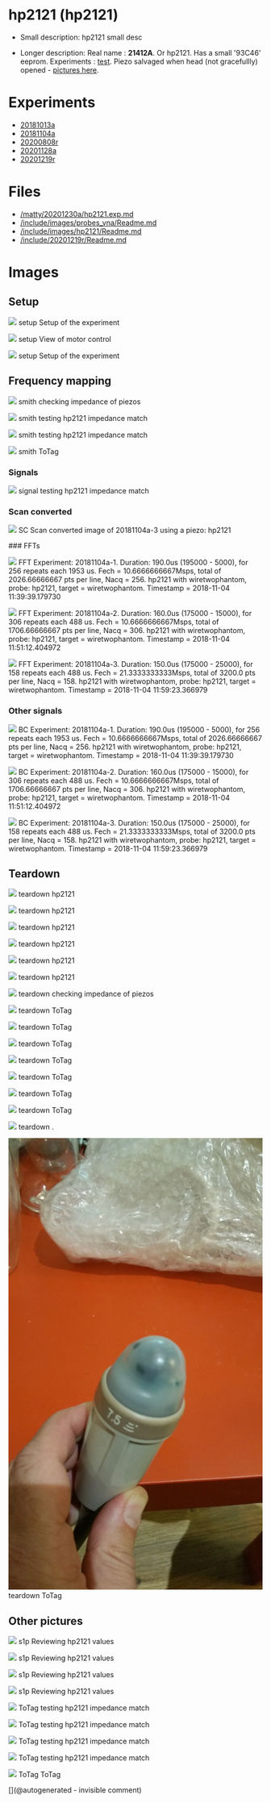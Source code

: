 # hp2121 (hp2121)

* Small description: hp2121 small desc

* Longer description: Real name : __21412A__. Or hp2121. Has a small '93C46' eeprom. Experiments : [test](/include/experiments/auto/20181013a.md). Piezo salvaged when head (not gracefullly) opened - [pictures here](/include/20200809r/images/hp2121/).

# Experiments

* [20181013a](/include/experiments/auto/20181013a.md)
* [20181104a](/include/experiments/auto/20181104a.md)
* [20200808r](/include/experiments/auto/20200808r.md)
* [20201128a](/include/experiments/auto/20201128a.md)
* [20201219r](/include/experiments/auto/20201219r.md)


# Files

* [/matty/20201230a/hp2121.exp.md](/matty/20201230a/hp2121.exp.md)
* [/include/images/probes_vna/Readme.md](/include/images/probes_vna/Readme.md)
* [/include/images/hp2121/Readme.md](/include/images/hp2121/Readme.md)
* [/include/20201219r/Readme.md](/include/20201219r/Readme.md)


# Images

## Setup 

![](/matty/20181104a/photos/P_20181104_130033.jpg)
setup
Setup of the experiment

![](/matty/20181104a/photos/P_20181104_130044.jpg)
setup
View of motor control

![](/matty/20181104a/photos/P_20181104_130051.jpg)
setup
Setup of the experiment

## Frequency mapping 

![](/include/20201219r/impedances/hp2121.png)
smith
checking impedance of piezos

![](/include/hp/20201128a/impedance/HP_264pFcapatoGND.png)
smith
testing hp2121 impedance match

![](/include/hp/20201128a/impedance/HP_direct.png)
smith
testing hp2121 impedance match

![](/include/images/probes_vna/hp2121.png)
smith
ToTag

### Signals 

![](/include/hp/20201128a/firstEcho.png)
signal
testing hp2121 impedance match

### Scan converted 

![](/matty/20181104a/images/SC_20181104a-3-fft.jpg)
SC
Scan converted image of 20181104a-3 using a piezo: hp2121

### FFTs 

![](/matty/20181104a/images/Spectrum_20181104a-1.jpg)
FFT
Experiment: 20181104a-1. Duration: 190.0us (195000 - 5000), for 256 repeats each 1953 us. Fech = 10.6666666667Msps, total of 2026.66666667 pts per line, Nacq = 256. hp2121 with wiretwophantom, probe: hp2121, target = wiretwophantom. Timestamp = 2018-11-04 11:39:39.179730

![](/matty/20181104a/images/Spectrum_20181104a-2.jpg)
FFT
Experiment: 20181104a-2. Duration: 160.0us (175000 - 15000), for 306 repeats each 488 us. Fech = 10.6666666667Msps, total of 1706.66666667 pts per line, Nacq = 306. hp2121 with wiretwophantom, probe: hp2121, target = wiretwophantom. Timestamp = 2018-11-04 11:51:12.404972

![](/matty/20181104a/images/Spectrum_20181104a-3.jpg)
FFT
Experiment: 20181104a-3. Duration: 150.0us (175000 - 25000), for 158 repeats each 488 us. Fech = 21.3333333333Msps, total of 3200.0 pts per line, Nacq = 158. hp2121 with wiretwophantom, probe: hp2121, target = wiretwophantom. Timestamp = 2018-11-04 11:59:23.366979

### Other signals 

![](/matty/20181104a/images/2DArray_20181104a-1.jpg)
BC
Experiment: 20181104a-1. Duration: 190.0us (195000 - 5000), for 256 repeats each 1953 us. Fech = 10.6666666667Msps, total of 2026.66666667 pts per line, Nacq = 256. hp2121 with wiretwophantom, probe: hp2121, target = wiretwophantom. Timestamp = 2018-11-04 11:39:39.179730

![](/matty/20181104a/images/2DArray_20181104a-2.jpg)
BC
Experiment: 20181104a-2. Duration: 160.0us (175000 - 15000), for 306 repeats each 488 us. Fech = 10.6666666667Msps, total of 1706.66666667 pts per line, Nacq = 306. hp2121 with wiretwophantom, probe: hp2121, target = wiretwophantom. Timestamp = 2018-11-04 11:51:12.404972

![](/matty/20181104a/images/2DArray_20181104a-3.jpg)
BC
Experiment: 20181104a-3. Duration: 150.0us (175000 - 25000), for 158 repeats each 488 us. Fech = 21.3333333333Msps, total of 3200.0 pts per line, Nacq = 158. hp2121 with wiretwophantom, probe: hp2121, target = wiretwophantom. Timestamp = 2018-11-04 11:59:23.366979

## Teardown 

![](/include/20200809r/images/hp2121/P_20200508_154554.jpg)
teardown
hp2121

![](/include/20200809r/images/hp2121/P_20200508_154556.jpg)
teardown
hp2121

![](/include/20200809r/images/hp2121/P_20200508_154604.jpg)
teardown
hp2121

![](/include/20200809r/images/hp2121/P_20200508_154610.jpg)
teardown
hp2121

![](/include/20200809r/images/hp2121/P_20200508_154630.jpg)
teardown
hp2121

![](/include/20200809r/images/hp2121/P_20200508_154632.jpg)
teardown
hp2121

![](/include/20201219r/images/20201219_205237.jpg)
teardown
checking impedance of piezos

![](/include/images/hp2121/20181011a/20191207_182804.jpg)
teardown
ToTag

![](/include/images/hp2121/20181011a/20191207_182813.jpg)
teardown
ToTag

![](/include/images/hp2121/20181011a/P_20181011_210736.jpg)
teardown
ToTag

![](/include/images/hp2121/20181011a/P_20181011_210744.jpg)
teardown
ToTag

![](/include/images/hp2121/20181011a/P_20181011_210750.jpg)
teardown
ToTag

![](/include/images/hp2121/20181011a/P_20181011_211030.jpg)
teardown
ToTag

![](/include/images/hp2121/20181011a/P_20181011_212208.jpg)
teardown
ToTag

![](/include/images/hp2121/20191230/P_20191230_210435.jpg)
teardown
.

![](/include/probes/viewmes/hp2121.jpg)
teardown
ToTag

## Other pictures 

![](/include/20200809r/hp2121/hp2121_blue.png)
s1p
Reviewing hp2121 values

![](/include/20200809r/hp2121/hp2121_green.png)
s1p
Reviewing hp2121 values

![](/include/20200809r/hp2121/hp2121_yelgreen.png)
s1p
Reviewing hp2121 values

![](/include/20200809r/hp2121/hp2121_yellow.png)
s1p
Reviewing hp2121 values

![](/include/hp/20201128a/20201128175100_ndt.jpg)
ToTag
testing hp2121 impedance match

![](/include/hp/20201128a/20201128175146_ndt.jpg)
ToTag
testing hp2121 impedance match

![](/include/hp/20201128a/20201128175222_ndt.jpg)
ToTag
testing hp2121 impedance match

![](/include/hp/20201128a/secondEcho.png)
ToTag
testing hp2121 impedance match

![](/include/images/hp2121/20181013a/IMAG001.png)
ToTag
ToTag





[](@autogenerated - invisible comment)